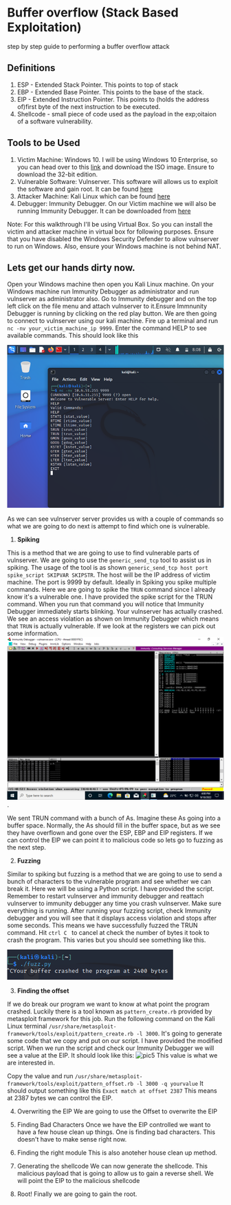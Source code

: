 # Buffer overflow (Stack Based Exploitation)
step by step guide to performing a buffer overflow attack

## Definitions
1. ESP - Extended Stack Pointer. This points to top of stack
2. EBP - Extended Base Pointer. This points to the base of the stack.
3. EIP - Extended Instruction Pointer. This points to (holds the address of)first byte of the next instruction to be executed.
4. Shellcode - small piece of code used as the payload in the exp;oitaion of a software vulnerability.

## Tools to be Used
1. Victim Machine: Windows 10. I will be using Windows 10 Enterprise, so you can head over to this [link](https://www.microsoft.com/en-us/evalcenter/download-windows-10-enterprise) and download the ISO image. Ensure to download the 32-bit edition.
2. Vulnerable Software: Vulnserver. This software will allows us to exploit the software and gain root. It can be found [here](https://github.com/stephenbradshaw/vulnserver/blob/master/vulnserver.exe)
3. Attacker Machine: Kali Linux which can be found [here](https://www.kali.org/get-kali/?hmsr=joyk.com&utm_source=joyk.com&utm_medium=referral#kali-virtual-machines)
4. Debugger: Immunity Debugger. On our Victim machine we will also be running Immunity Debugger. It can be downloaded from [here](https://softfamous.com/postdownload-file/immunity-debugger/24148/9572/)
 
Note: For this walkthrough I'll be using Virtual Box. So you can install the victim and attacker machine in virtual box for following purposes. Ensure that you have disabled the Windows Security Defender to allow vulnserver to run on Windows. Also, ensure your Windows machine is not behind NAT.


## Lets get our hands dirty now.

Open your Windows machine then open you Kali Linux machine. On your Windows machine run Immunity Debugger as administrator and run vulnserver as administrator also. Go to Immunity debugger and on the top left click on the file menu and attach vulnserver to it.Ensure Immnunity Debugger is running by clicking on the red play button. We are then going to connect to vulnserver using our kali machine. Fire up a terminal and run ```nc -nv your_victim_machine_ip 9999```. Enter the command HELP to see available commands. This should look like this 


![connection](/Buffer-Overflow/screenshots/Screenshot_2022-09-18_08_08_54.png)

As we can see vulnserver server provides us with a couple of commands so what we are going to do next is attempt to find which one is vulnerable.

1. **Spiking**

This is a method that we are going to use to find vulnerable parts of vulnserver. We are going to use the ```generic_send_tcp``` tool to assist us in spiking.  The usage of the tool is as shown ```generic_send_tcp host port spike_script SKIPVAR SKIPSTR```. The host will be the IP address of victim machine. The port is 9999 by default. Ideally in Spiking you spike multiple commands. Here we are going to spike the ```TRUN``` command since I already know it's a vulnerable one. I have provided the spike script for the TRUN command. When you run that command you will notice that Immunity Debugger immediately starts blinking. Your vulnserver has actually crashed. We see an access violation as shown on Immunity Debugger which means that ```TRUN``` is actually vulnerable. If we look at the registers we can pick out some information. 
![registers after spiking](/Buffer-Overflow/screenshots/spike.png).

 We sent TRUN command with a bunch of As. Imagine these As going into a buffer space. Normally, the As should fill in the buffer space, but as we see they have overflown and gone over the ESP, EBP and EIP registers. If we can control the EIP we can point it to malicious code so lets go to fuzzing as the next step. 

2. **Fuzzing** 

Similar to spiking but fuzzing is a method that we are going to use to send a bunch of characters to the vulnerable program and see whether we can break it. Here we will be using a Python script. I have provided the script. Remember to restart vulnserver and immunity debugger and reattach vulnserver to immunity debugger any time you crash vulnserver. Make sure everything is running. After running your fuzzing script, check Immunity debugger and you will see that it displays access violation and stops after some seconds. This means we have successfully fuzzed the TRUN command.
Hit ```ctrl C ``` to cancel at check the number of bytes it took to crash the program. This varies but you should see something like this.

![fuzzing](/Buffer-Overflow/screenshots/Screenshot_2022-09-18_12-06-54.png)

3. **Finding the offset**




If we do break our program we want to know at what point the program crashed. Luckily there is a tool known as ```pattern_create.rb``` provided by metasploit framework for this job. Run the following command on the Kali Linux terminal ```/usr/share/metasploit-framework/tools/exploit/pattern_create.rb -l 3000```. It's going to generate some code that we copy and put on our script. I have provided the modified script. When we run the script and check our Immunity Debugger we will see a value at the EIP. It should look like this:
![pic5](/Buffer-Overflow/screenshots/Screenshot(5).png)
This value is what we are interested in.

Copy the value and run ```/usr/share/metasploit-framework/tools/exploit/pattern_offset.rb -l 3000 -q yourvalue```
It should output something like this
```Exact match at offset 2387```
This means at 2387 bytes we can control the EIP.


4. Overwriting the EIP
We are going to use the Offset to overwrite the EIP

5. Finding Bad Characters 
Once we have the EIP controlled we want to have a few house clean up things. One is finding bad characters. This doesn't have to make sense right now.

6. Finding the right module
This is also anoteher house clean up method.

7. Generating the shellcode
We can now generate the shellcode. This malicious payload that is going to allow us to gain a reverse shell. We will point the EIP to the malicious shellcode
8. Root!
Finally we are going to gain the root.
